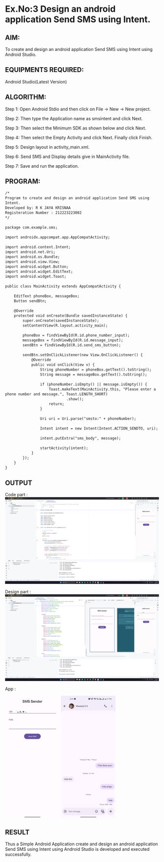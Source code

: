 
# Ex.No:3 Design an android application Send SMS using Intent.


## AIM:

To create and design an android application Send SMS using Intent using Android Studio.

## EQUIPMENTS REQUIRED:

Android Studio(Latest Version)

## ALGORITHM:

Step 1: Open Android Stdio and then click on File -> New -> New project.

Step 2: Then type the Application name as smsintent and click Next. 

Step 3: Then select the Minimum SDK as shown below and click Next.

Step 4: Then select the Empty Activity and click Next. Finally click Finish.

Step 5: Design layout in activity_main.xml.

Step 6: Send SMS and Display details give in MainActivity file.

Step 7: Save and run the application.

## PROGRAM:
```
/*
Program to create and design an android application Send SMS using Intent.
Developed by: R K JAYA KRISNAA
Registeration Number : 212223223002
*/

package com.example.sms;

import androidx.appcompat.app.AppCompatActivity;

import android.content.Intent;
import android.net.Uri;
import android.os.Bundle;
import android.view.View;
import android.widget.Button;
import android.widget.EditText;
import android.widget.Toast;

public class MainActivity extends AppCompatActivity {

    EditText phoneBox, messageBox;
    Button sendBtn;

    @Override
    protected void onCreate(Bundle savedInstanceState) {
        super.onCreate(savedInstanceState);
        setContentView(R.layout.activity_main);

        phoneBox = findViewById(R.id.phone_number_input);
        messageBox = findViewById(R.id.message_input);
        sendBtn = findViewById(R.id.send_sms_button);

        sendBtn.setOnClickListener(new View.OnClickListener() {
            @Override
            public void onClick(View v) {
                String phoneNumber = phoneBox.getText().toString();
                String message = messageBox.getText().toString();

                if (phoneNumber.isEmpty() || message.isEmpty()) {
                    Toast.makeText(MainActivity.this, "Please enter a phone number and message.", Toast.LENGTH_SHORT)
                            .show();
                    return;
                }

                Uri uri = Uri.parse("smsto:" + phoneNumber);

                Intent intent = new Intent(Intent.ACTION_SENDTO, uri);

                intent.putExtra("sms_body", message);

                startActivity(intent);
            }
        });
    }
}
```

## OUTPUT

Code part : 
![alt text](<imgs/Screenshot 2025-09-21 142421.png>)

Design part : 
![alt text](<imgs/Screenshot 2025-09-21 142432.png>)

App : 

<img src="./imgs/IMG_20251029_090505.jpg" height=400>

<img src="./imgs/Screenshot_2025-09-21-14-23-41-10_0ce57feeccaa51fb7deed04b4dbda235.jpg" height=400>

## RESULT
Thus a Simple Android Application create and design an android application Send SMS using Intent using Android Studio is developed and executed successfully.
